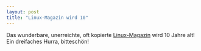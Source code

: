 ```yaml
---
layout: post
title: "Linux-Magazin wird 10"
---
```

Das wunderbare, unerreichte, oft kopierte [Linux-Magazin][0] wird 10 Jahre alt! Ein dreifaches Hurra, bitteschön!

[0]: http://www.linux-magazin.de/
